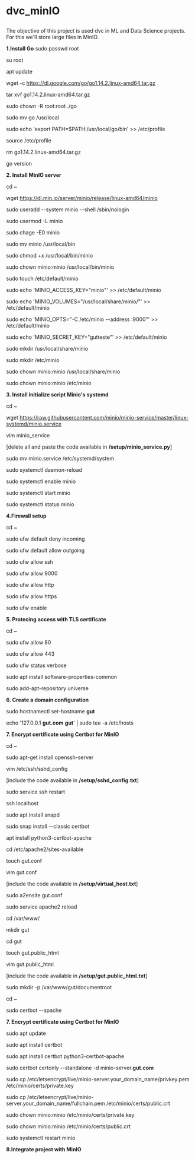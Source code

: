 # dvc_minIO<br></p>
The objective of this project is used dvc in ML and Data Science projects. For this we'll store large files in MinIO.<br></p>


**1.Install Go**
sudo passwd root<br></p>
su root<br></p>

apt update<br></p>
wget -c https://dl.google.com/go/go1.14.2.linux-amd64.tar.gz<br></p>
tar xvf go1.14.2.linux-amd64.tar.gz<br></p>
sudo chown -R root:root ./go<br></p>
sudo mv go /usr/local<br></p>
sudo echo 'export PATH=$PATH:/usr/local/go/bin' >> /etc/profile<br></p>
source /etc/profile<br></p>
rm go1.14.2.linux-amd64.tar.gz<br></p>
go version<br></p>


**2. Install MinIO server** <br></p>
cd ~<br></p>
wget https://dl.min.io/server/minio/release/linux-amd64/minio<br></p>

sudo useradd --system minio --shell /sbin/nologin<br></p>
sudo usermod -L minio<br></p>
sudo chage -E0 minio<br></p>

sudo mv minio /usr/local/bin<br></p>
sudo chmod +x /usr/local/bin/minio<br></p>
sudo chown minio:minio /usr/local/bin/minio<br></p>

sudo touch /etc/default/minio<br></p>
sudo echo 'MINIO_ACCESS_KEY="minio"' >> /etc/default/minio<br></p>
sudo echo 'MINIO_VOLUMES="/usr/local/share/minio/"' >> /etc/default/minio<br></p>
sudo echo 'MINIO_OPTS="-C /etc/minio --address :9000"' >> /etc/default/minio<br></p>
sudo echo 'MINIO_SECRET_KEY="gutteste"' >> /etc/default/minio<br></p>

sudo mkdir /usr/local/share/minio<br></p>
sudo mkdir /etc/minio<br></p>

sudo chown minio:minio /usr/local/share/minio<br></p>
sudo chown minio:minio /etc/minio<br></p>


**3. Install initialize script Minio's systemd**<br></p>
cd ~<br></p>
wget https://raw.githubusercontent.com/minio/minio-service/master/linux-systemd/minio.service<br></p>
vim minio_service<br></p>
[delete all and paste the code available in **/setup/minio_service.py**]<br></p>

sudo mv minio.service /etc/systemd/system<br></p>

sudo systemctl daemon-reload<br></p>
sudo systemctl enable minio<br></p>
sudo systemctl start minio<br></p>
sudo systemctl status minio<br></p>


**4.Firewall setup**<br></p>
cd ~<br></p>
sudo ufw default deny incoming<br></p>
sudo ufw default allow outgoing<br></p>
sudo ufw allow ssh<br></p>
sudo ufw allow 9000<br></p>
sudo ufw allow http<br></p>
sudo ufw allow https<br></p>
sudo ufw enable<br></p>


**5. Protecing access with TLS certificate**<br></p>
cd ~<br></p>
sudo ufw allow 80<br></p>
sudo ufw allow 443<br></p>
sudo ufw status verbose<br></p>
sudo apt install software-properties-common<br></p>
sudo add-apt-repository universe<br></p>

**6. Create a domain configuration**<br></p>
sudo hostnamectl set-hostname **gut**<br></p>
echo '127.0.0.1 **gut.com** **gut**' | sudo tee -a /etc/hosts<br></p>


**7. Encrypt certificate using Certbot for MinIO**<br></p>
cd ~<br></p>
sudo apt-get install openssh-server<br></p>
vim /etc/ssh/sshd_config<br></p>
[include the code available in **/setup/sshd_config.txt**]<br></p>

sudo service ssh restart<br></p>
ssh localhost<br></p>

sudo apt install snapd<br></p>

sudo snap install --classic certbot<br></p>
apt install python3-certbot-apache<br></p> 

cd /etc/apache2/sites-available<br></p>
touch gut.conf<br></p>
vim gut.conf<br></p>
[include the code available in **/setup/virtual_host.txt**]<br></p>
sudo a2ensite gut.conf<br></p>
sudo service apache2 reload<br></p>

cd /var/www/<br></p>
mkdir gut<br></p>
cd gut<br></p>
touch gut.public_html<br></p>
vim gut.public_html<br></p>
[include the code available in **/setup/gut.public_html.txt**]<br></p>
sudo mkdir -p /var/www/gut/documentroot<br></p>
cd ~<br></p>




sudo certbot --apache<br></p>






**7. Encrypt certificate using Certbot for MinIO**<br></p>
sudo apt update<br></p>
sudo apt install certbot<br></p>
sudo apt install certbot python3-certbot-apache<br></p>

sudo certbot certonly --standalone -d minio-server.**gut.com**<br></p>
sudo cp /etc/letsencrypt/live/minio-server.your_domain_name/privkey.pem /etc/minio/certs/private.key<br></p>
sudo cp /etc/letsencrypt/live/minio-server.your_domain_name/fullchain.pem /etc/minio/certs/public.crt<br></p>
sudo chown minio:minio /etc/minio/certs/private.key<br></p>
sudo chown minio:minio /etc/minio/certs/public.crt<br></p>
sudo systemctl restart minio<br></p>


**8.Integrate project with MinIO**<br></p>














